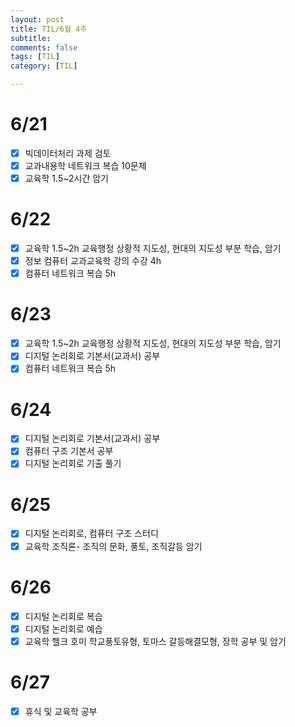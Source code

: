 ```yaml
---
layout: post
title: TIL/6월 4주
subtitle: 
comments: false
tags: [TIL]
category: [TIL]

---
```


# 6/21
- [x] 빅데이터처리 과제 검토
- [x] 교과내용학 네트워크 복습 10문제
- [x] 교육학 1.5~2시간 암기

# 6/22
- [x] 교육학 1.5~2h 교육행정 상황적 지도성, 현대의 지도성 부분 학습, 암기
- [x] 정보 컴퓨터 교과교육학 강의 수강 4h
- [x] 컴퓨터 네트워크 복습 5h

# 6/23
- [x] 교육학 1.5~2h 교육행정 상황적 지도성, 현대의 지도성 부분 학습, 암기
- [x] 디지털 논리회로 기본서(교과서) 공부
- [x] 컴퓨터 네트워크 복습 5h

# 6/24
- [x] 디지털 논리회로 기본서(교과서) 공부
- [x] 컴퓨터 구조 기본서 공부
- [x] 디지털 논리회로 기출 풀기 

# 6/25
- [x] 디지털 논리회로, 컴퓨터 구조 스터디
- [x] 교육학 조직론- 조직의 문화, 풍토, 조직갈등 암기

# 6/26
- [x] 디지털 논리회로 복습
- [x] 디지털 논리회로 예습
- [x] 교육학 헬크 호미 학교풍토유형, 토마스 갈등해결모형, 장학 공부 및 암기 

# 6/27
- [x] 휴식 및 교육학 공부

